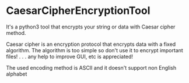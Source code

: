 # CaesarCipherEncryptionTool
It's a python3 tool that encrypts your string or data with Caesar cipher method.

Caesar cipher is an encryption protocol that encrypts data with a fixed algorithm.
The algorithm is too simple so don't use it to encrypt important files!
.
.
.
any help to improve GUI, etc is appreciated!
<p>The used encoding method is ASCII and it doesn't support non English alphabet</p>
